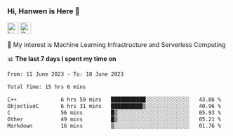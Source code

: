 ### Hi, Hanwen is Here 👋
<p>
	<a href="https://www.linkedin.com/in/liu-hanwen/"><img src="https://img.shields.io/badge/@hanwen-0A66C2?style=flat&logo=LinkedIn&logoColor=white" alt="Linkedin"  height="25px"/></a> 
	<a href="https://scholar.google.com/citations?user=HDF0su0AAAAJ"><img src="https://img.shields.io/badge/scholar-4385FE.svg?&style=plastic&logo=google-scholar&logoColor=white" alt="Google Scholar" height="25px"> </a>
</p>
🌱 My interest is Machine Learning Infrastructure and Serverless Computing

📊 **The last 7 days I spent my time on** 
<!--START_SECTION:waka-->

```txt
From: 11 June 2023 - To: 18 June 2023

Total Time: 15 hrs 6 mins

C++              6 hrs 59 mins   ███████████░░░░░░░░░░░░░░   43.86 %
ObjectiveC       6 hrs 31 mins   ██████████▒░░░░░░░░░░░░░░   40.96 %
C                56 mins         █▒░░░░░░░░░░░░░░░░░░░░░░░   05.93 %
Other            49 mins         █▒░░░░░░░░░░░░░░░░░░░░░░░   05.21 %
Markdown         16 mins         ▒░░░░░░░░░░░░░░░░░░░░░░░░   01.76 %
```

<!--END_SECTION:waka-->


<!--
**david990917/david990917** is a ✨ _special_ ✨ repository because its `README.md` (this file) appears on your GitHub profile.

Here are some ideas to get you started:

- 🔭 I’m currently working on ...
- 🌱 I’m currently learning ...
- 👯 I’m looking to collaborate on ...
- 🤔 I’m looking for help with ...
- 💬 Ask me about ...
- 📫 How to reach me: ...
- 😄 Pronouns: ...
- ⚡ Fun fact: ...
-->
